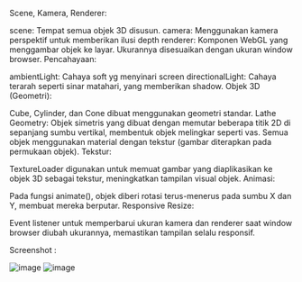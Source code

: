 Scene, Kamera, Renderer:

scene: Tempat semua objek 3D disusun.
camera: Menggunakan kamera perspektif untuk memberikan ilusi depth
renderer: Komponen WebGL yang menggambar objek ke layar. Ukurannya disesuaikan dengan ukuran window browser.
Pencahayaan:

ambientLight: Cahaya soft yg menyinari screen
directionalLight: Cahaya terarah seperti sinar matahari, yang memberikan shadow.
Objek 3D (Geometri):

Cube, Cylinder, dan Cone dibuat menggunakan geometri standar.
Lathe Geometry: Objek simetris yang dibuat dengan memutar beberapa titik 2D di sepanjang sumbu vertikal, membentuk objek melingkar seperti vas.
Semua objek menggunakan material dengan tekstur (gambar diterapkan pada permukaan objek).
Tekstur:

TextureLoader digunakan untuk memuat gambar yang diaplikasikan ke objek 3D sebagai tekstur, meningkatkan tampilan visual objek.
Animasi:

Pada fungsi animate(), objek diberi rotasi terus-menerus pada sumbu X dan Y, membuat mereka berputar.
Responsive Resize:

Event listener untuk memperbarui ukuran kamera dan renderer saat window browser diubah ukurannya, memastikan tampilan selalu responsif.

Screenshot : 

![image](https://github.com/user-attachments/assets/1e1f5890-9acf-42d1-82c8-5c4b07b4264d)
![image](https://github.com/user-attachments/assets/183a4dc1-03b2-4bcb-9da2-b1558865fa4b)

